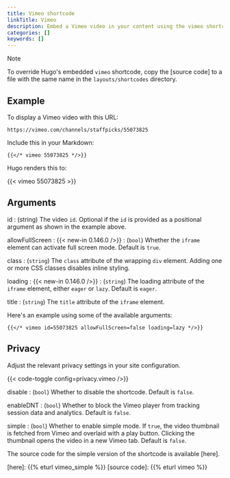 ```yaml
---
title: Vimeo shortcode
linkTitle: Vimeo
description: Embed a Vimeo video in your content using the vimeo shortcode.
categories: []
keywords: []
---
```


> [!note]
> To override Hugo's embedded `vimeo` shortcode, copy the [source code] to a file with the same name in the `layouts/shortcodes` directory.

## Example

To display a Vimeo video with this URL:

```text
https://vimeo.com/channels/staffpicks/55073825
```

Include this in your Markdown:

```text
{{</* vimeo 55073825 */>}}
```

Hugo renders this to:

{{< vimeo 55073825 >}}

## Arguments

id
: (string) The video `id`. Optional if the `id` is provided as a positional argument as shown in the example above.

allowFullScreen
: {{< new-in 0.146.0 />}}
: (`bool`) Whether the `iframe` element can activate full screen mode. Default is `true`.

class
: (`string`) The `class` attribute of the wrapping `div` element. Adding one or more CSS classes disables inline styling.

loading
: {{< new-in 0.146.0 />}}
: (`string`) The loading attribute of the `iframe` element, either `eager` or `lazy`. Default is `eager`.

title
: (`string`) The `title` attribute of the `iframe` element.

Here's an example using some of the available arguments:

```text
{{</* vimeo id=55073825 allowFullScreen=false loading=lazy */>}}
```

## Privacy

Adjust the relevant privacy settings in your site configuration.

{{< code-toggle config=privacy.vimeo />}}

disable
: (`bool`) Whether to disable the shortcode. Default is `false`.

enableDNT
: (`bool`) Whether to block the Vimeo player from tracking session data and analytics. Default is `false`.

simple
: (`bool`) Whether to enable simple mode. If `true`, the video thumbnail is fetched from Vimeo and overlaid with a play button. Clicking the thumbnail opens the video in a new Vimeo tab. Default is `false`.

The source code for the simple version of the shortcode is available [here].

[here]: {{% eturl vimeo_simple %}}
[source code]: {{% eturl vimeo %}}
